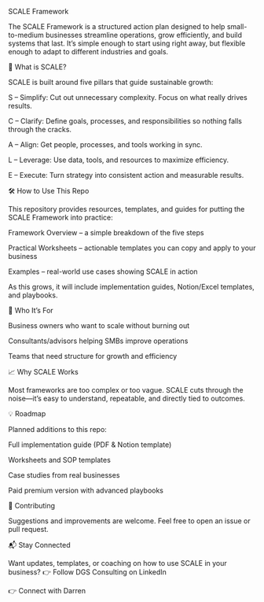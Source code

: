 SCALE Framework

The SCALE Framework is a structured action plan designed to help small-to-medium businesses streamline operations, grow efficiently, and build systems that last. It’s simple enough to start using right away, but flexible enough to adapt to different industries and goals.

🚀 What is SCALE?

SCALE is built around five pillars that guide sustainable growth:

S – Simplify: Cut out unnecessary complexity. Focus on what really drives results.

C – Clarify: Define goals, processes, and responsibilities so nothing falls through the cracks.

A – Align: Get people, processes, and tools working in sync.

L – Leverage: Use data, tools, and resources to maximize efficiency.

E – Execute: Turn strategy into consistent action and measurable results.

🛠 How to Use This Repo

This repository provides resources, templates, and guides for putting the SCALE Framework into practice:

Framework Overview – a simple breakdown of the five steps

Practical Worksheets – actionable templates you can copy and apply to your business

Examples – real-world use cases showing SCALE in action

As this grows, it will include implementation guides, Notion/Excel templates, and playbooks.

🎯 Who It’s For

Business owners who want to scale without burning out

Consultants/advisors helping SMBs improve operations

Teams that need structure for growth and efficiency

📈 Why SCALE Works

Most frameworks are too complex or too vague. SCALE cuts through the noise—it’s easy to understand, repeatable, and directly tied to outcomes.

💡 Roadmap

Planned additions to this repo:

 Full implementation guide (PDF & Notion template)

 Worksheets and SOP templates

 Case studies from real businesses

 Paid premium version with advanced playbooks

🤝 Contributing

Suggestions and improvements are welcome. Feel free to open an issue or pull request.

📬 Stay Connected

Want updates, templates, or coaching on how to use SCALE in your business?
👉 Follow DGS Consulting on LinkedIn

👉 Connect with Darren
